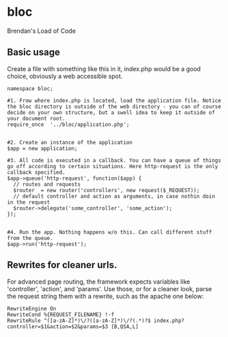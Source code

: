 # bloc

Brendan's Load of Code

## Basic usage

Create a file with something like this in it, index.php would be a good choice, obviously a web accessible spot.

    namespace bloc;

    #1. Frow where index.php is located, load the application file. Notice the bloc directory is outside of the web directory - you can of course decide on your own structure, but a swell idea to keep it outside of your document root.
    require_once  '../bloc/application.php';


    #2. Create an instance of the application
    $app = new application;

    #3. All code is executed in a callback. You can have a queue of things go off according to certain situations. Here http-request is the only callback specified. 
    $app->queue('http-request', function($app) {
      // routes and requests
      $router  = new router('controllers', new request($_REQUEST));
      // default controller and action as arguments, in case nothin doin in the request
      $router->delegate('some_controller', 'some_action');
    });


    #4. Run the app. Nothing happens w/o this. Can call different stuff from the queue.
    $app->run('http-request');
 

## Rewrites for cleaner urls.
For advanced page routing, the framework expects variables like 'controller', 'action', and 'params'. Use those, or for a cleaner look, parse the request string them with a rewrite, such as the apache one below:

    RewriteEngine On
    RewriteCond %{REQUEST_FILENAME} !-f
    RewriteRule ^([a-zA-Z]*)\/?([a-zA-Z]*)\/?(.*)?$ index.php?controller=$1&action=$2&params=$3 [B,QSA,L]